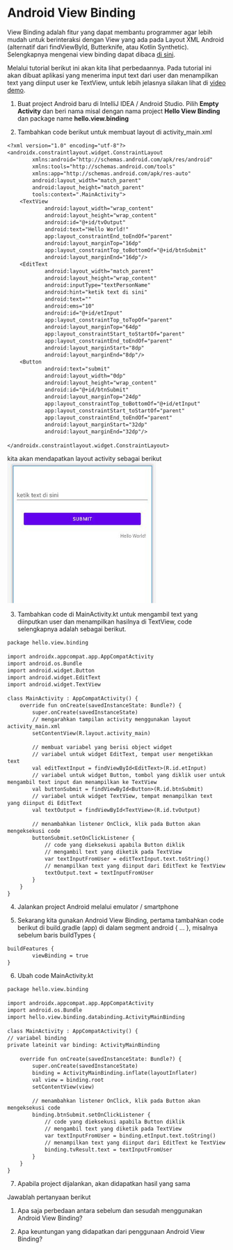 # Android View Binding

View Binding adalah fitur yang dapat membantu programmer agar lebih mudah untuk berinteraksi dengan View yang ada pada Layout XML Android (alternatif dari findViewById, Butterknife, atau Kotlin Synthetic). Selengkapnya mengenai view binding dapat dibaca [di sini](https://developer.android.com/topic/libraries/view-binding).

Melalui tutorial berikut ini akan kita lihat perbedaannya. Pada tutorial ini akan dibuat aplikasi yang menerima input text dari user dan menampilkan text yang diinput user ke TextView, untuk lebih jelasnya silakan lihat di [video demo](https://youtu.be/yDeLrAqDyOI). 

1. Buat project Android baru di IntelliJ IDEA / Android Studio. Pilih **Empty Activity** dan beri nama misal dengan nama project **Hello View Binding** dan package name **hello.view.binding**

2. Tambahkan code berikut untuk membuat layout di activity_main.xml

```
<?xml version="1.0" encoding="utf-8"?>
<androidx.constraintlayout.widget.ConstraintLayout
        xmlns:android="http://schemas.android.com/apk/res/android"
        xmlns:tools="http://schemas.android.com/tools"
        xmlns:app="http://schemas.android.com/apk/res-auto"
        android:layout_width="match_parent"
        android:layout_height="match_parent"
        tools:context=".MainActivity">
    <TextView
            android:layout_width="wrap_content"
            android:layout_height="wrap_content"
            android:id="@+id/tvOutput"
            android:text="Hello World!"
            app:layout_constraintEnd_toEndOf="parent"
            android:layout_marginTop="16dp"
            app:layout_constraintTop_toBottomOf="@+id/btnSubmit"
            android:layout_marginEnd="16dp"/>
    <EditText
            android:layout_width="match_parent"
            android:layout_height="wrap_content"
            android:inputType="textPersonName"
            android:hint="ketik text di sini"
            android:text=""
            android:ems="10"
            android:id="@+id/etInput"
            app:layout_constraintTop_toTopOf="parent"
            android:layout_marginTop="64dp"
            app:layout_constraintStart_toStartOf="parent"
            app:layout_constraintEnd_toEndOf="parent"
            android:layout_marginStart="8dp"
            android:layout_marginEnd="8dp"/>
    <Button
            android:text="submit"
            android:layout_width="0dp"
            android:layout_height="wrap_content"
            android:id="@+id/btnSubmit"
            android:layout_marginTop="24dp"
            app:layout_constraintTop_toBottomOf="@+id/etInput"
            app:layout_constraintStart_toStartOf="parent"
            app:layout_constraintEnd_toEndOf="parent"
            android:layout_marginStart="32dp"
            android:layout_marginEnd="32dp"/>

</androidx.constraintlayout.widget.ConstraintLayout>
```

kita akan mendapatkan layout activity sebagai berikut ![viewb](https://github.com/ardhiesta/lecturer-note-pab/blob/main/praktikum/img/viewb.jpg?raw=true)

3. Tambahkan code di MainActivity.kt untuk mengambil text yang diinputkan user dan menampilkan hasilnya di TextView, code selengkapnya adalah sebagai berikut.

```
package hello.view.binding

import androidx.appcompat.app.AppCompatActivity
import android.os.Bundle
import android.widget.Button
import android.widget.EditText
import android.widget.TextView

class MainActivity : AppCompatActivity() {
    override fun onCreate(savedInstanceState: Bundle?) {
        super.onCreate(savedInstanceState)
        // mengarahkan tampilan activity menggunakan layout activity_main.xml
        setContentView(R.layout.activity_main)

        // membuat variabel yang berisi object widget
        // variabel untuk widget EditText, tempat user mengetikkan text
        val editTextInput = findViewById<EditText>(R.id.etInput)
        // variabel untuk widget Button, tombol yang diklik user untuk mengambil text input dan menampilkan ke TextView
        val buttonSubmit = findViewById<Button>(R.id.btnSubmit)
        // variabel untuk widget TextView, tempat menampilkan text yang diinput di EditText
        val textOutput = findViewById<TextView>(R.id.tvOutput)

        // menambahkan listener OnClick, klik pada Button akan mengeksekusi code
        buttonSubmit.setOnClickListener {
            // code yang dieksekusi apabila Button diklik
            // mengambil text yang diketik pada TextView
            var textInputFromUser = editTextInput.text.toString()
            // menampilkan text yang diinput dari EditText ke TextView
            textOutput.text = textInputFromUser
        }
    }
}
```

4. Jalankan project Android melalui emulator / smartphone

5. Sekarang kita gunakan Android View Binding, pertama tambahkan code berikut di build.gradle (app) di dalam segment android { ... }, misalnya sebelum baris buildTypes {

```
buildFeatures {
        viewBinding = true
}
```

6. Ubah code MainActivity.kt 

```
package hello.view.binding

import androidx.appcompat.app.AppCompatActivity
import android.os.Bundle
import hello.view.binding.databinding.ActivityMainBinding

class MainActivity : AppCompatActivity() {
// variabel binding
private lateinit var binding: ActivityMainBinding

    override fun onCreate(savedInstanceState: Bundle?) {
        super.onCreate(savedInstanceState)
        binding = ActivityMainBinding.inflate(layoutInflater)
        val view = binding.root
        setContentView(view)

        // menambahkan listener OnClick, klik pada Button akan mengeksekusi code
        binding.btnSubmit.setOnClickListener {
            // code yang dieksekusi apabila Button diklik
            // mengambil text yang diketik pada TextView
            var textInputFromUser = binding.etInput.text.toString()
            // menampilkan text yang diinput dari EditText ke TextView
            binding.tvResult.text = textInputFromUser
        }
    }
}
```

7. Apabila project dijalankan, akan didapatkan hasil yang sama

Jawablah pertanyaan berikut

1. Apa saja perbedaan antara sebelum dan sesudah menggunakan Android View Binding?

2. Apa keuntungan yang didapatkan dari penggunaan Android View Binding?